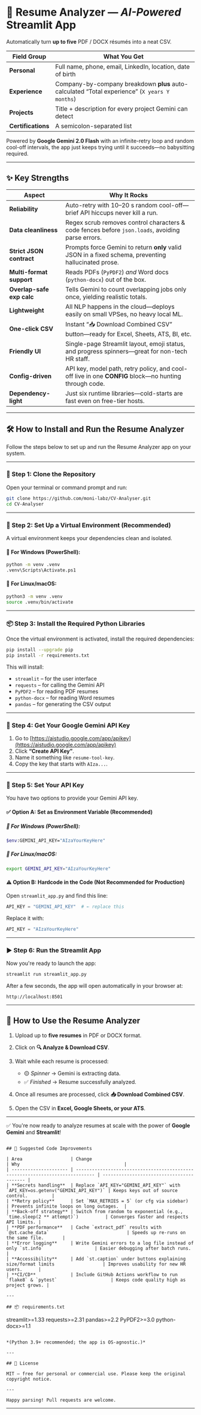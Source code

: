 # 📄 Resume Analyzer — *AI-Powered* Streamlit App

Automatically turn **up to five** PDF / DOCX résumés into a neat CSV.

| Field Group     | What You Get                                                                                         |
|-----------------|-------------------------------------------------------------------------------------------------------|
| **Personal**    | Full name, phone, email, LinkedIn, location, date of birth                                            |
| **Experience**  | Company-by-company breakdown **plus** auto-calculated “Total experience” (`X years Y months`)         |
| **Projects**    | Title + description for every project Gemini can detect                                               |
| **Certifications** | A semicolon-separated list                                                                         |

Powered by **Google Gemini 2.0 Flash** with an infinite-retry loop and random cool-off intervals, the app just keeps trying until it succeeds—no babysitting required.

---

## ✨ Key Strengths

| Aspect                    | Why It Rocks                                                                                                      |
|---------------------------|--------------------------------------------------------------------------------------------------------------------|
| **Reliability**           | Auto-retry with 10–20 s random cool-off—brief API hiccups never kill a run.                                        |
| **Data cleanliness**      | Regex scrub removes control characters & code fences before `json.loads`, avoiding parse errors.                   |
| **Strict JSON contract**  | Prompts force Gemini to return **only** valid JSON in a fixed schema, preventing hallucinated prose.               |
| **Multi-format support**  | Reads PDFs (`PyPDF2`) *and* Word docs (`python-docx`) out of the box.                                              |
| **Overlap-safe exp calc** | Tells Gemini to count overlapping jobs only once, yielding realistic totals.                                       |
| **Lightweight**           | All NLP happens in the cloud—deploys easily on small VPSes, no heavy local ML.                                     |
| **One-click CSV**         | Instant “📥 Download Combined CSV” button—ready for Excel, Sheets, ATS, BI, etc.                                   |
| **Friendly UI**           | Single-page Streamlit layout, emoji status, and progress spinners—great for non-tech HR staff.                     |
| **Config-driven**         | API key, model path, retry policy, and cool-off live in one **CONFIG** block—no hunting through code.              |
| **Dependency-light**      | Just six runtime libraries—cold-starts are fast even on free-tier hosts.                                           |

---

## 🛠 How to Install and Run the Resume Analyzer

Follow the steps below to set up and run the Resume Analyzer app on your system.

---

### 🔁 Step 1: Clone the Repository

Open your terminal or command prompt and run:

```bash
git clone https://github.com/moni-labz/CV-Analyser.git
cd CV-Analyser
````

---

### 🐍 Step 2: Set Up a Virtual Environment (Recommended)

A virtual environment keeps your dependencies clean and isolated.

#### 🔹 For **Windows** (PowerShell):

```bash
python -m venv .venv
.venv\Scripts\Activate.ps1
```

#### 🔹 For **Linux/macOS**:

```bash
python3 -m venv .venv
source .venv/bin/activate
```

---

### 📦 Step 3: Install the Required Python Libraries

Once the virtual environment is activated, install the required dependencies:

```bash
pip install --upgrade pip
pip install -r requirements.txt
```

This will install:

* `streamlit` – for the user interface
* `requests` – for calling the Gemini API
* `PyPDF2` – for reading PDF resumes
* `python-docx` – for reading Word resumes
* `pandas` – for generating the CSV output

---

### 🔑 Step 4: Get Your Google Gemini API Key

1. Go to [https://aistudio.google.com/app/apikey](https://aistudio.google.com/app/apikey)
2. Click **“Create API Key”**.
3. Name it something like `resume-tool-key`.
4. Copy the key that starts with `AIza...`.

---

### 🔐 Step 5: Set Your API Key

You have two options to provide your Gemini API key.

#### ✅ Option A: Set as Environment Variable (Recommended)

##### 🔹 For **Windows** (PowerShell):

```bash
$env:GEMINI_API_KEY="AIzaYourKeyHere"
```

##### 🔹 For **Linux/macOS**:

```bash
export GEMINI_API_KEY="AIzaYourKeyHere"
```

#### ⚠️ Option B: Hardcode in the Code (Not Recommended for Production)

Open `streamlit_app.py` and find this line:

```python
API_KEY = "GEMINI_API_KEY"  # ← replace this
```

Replace it with:

```python
API_KEY = "AIzaYourKeyHere"
```

---

### ▶️ Step 6: Run the Streamlit App

Now you're ready to launch the app:

```bash
streamlit run streamlit_app.py
```

After a few seconds, the app will open automatically in your browser at:

```
http://localhost:8501
```

---

## 🚀 How to Use the Resume Analyzer

1. Upload up to **five resumes** in PDF or DOCX format.
2. Click on **🔍 Analyze & Download CSV**.
3. Wait while each resume is processed:

   * 🟡 *Spinner* → Gemini is extracting data.
   * ✅ *Finished* → Resume successfully analyzed.
4. Once all resumes are processed, click **📥 Download Combined CSV**.
5. Open the CSV in **Excel, Google Sheets, or your ATS**.

---

✅ You're now ready to analyze resumes at scale with the power of **Google Gemini** and **Streamlit**!

```

## 🔧 Suggested Code Improvements

| Area                  | Change                                                                        | Why                                       |
| --------------------- | ----------------------------------------------------------------------------- | ----------------------------------------- |
| **Secrets handling**  | Replace `API_KEY="GEMINI_API_KEY"` with `API_KEY=os.getenv("GEMINI_API_KEY")` | Keeps keys out of source control.         |
| **Retry policy**      | Set `MAX_RETRIES = 5` (or cfg via sidebar)                                    | Prevents infinite loops on long outages.  |
| **Back-off strategy** | Switch from random to exponential (e.g., `time.sleep(2 ** attempt)`)          | Converges faster and respects API limits. |
| **PDF performance**   | Cache `extract_pdf` results with `@st.cache_data`                             | Speeds up re-runs on the same file.       |
| **Error logging**     | Write Gemini errors to a log file instead of only `st.info`                   | Easier debugging after batch runs.        |
| **Accessibility**     | Add `st.caption` under buttons explaining size/format limits                  | Improves usability for new HR users.      |
| **CI/CD**             | Include GitHub Actions workflow to run `flake8` & `pytest`                    | Keeps code quality high as project grows. |

---

## 📦 requirements.txt

```
streamlit>=1.33
requests>=2.31
pandas>=2.2
PyPDF2>=3.0
python-docx>=1.1
```

*(Python 3.9+ recommended; the app is OS-agnostic.)*

---

## 📝 License

MIT – free for personal or commercial use. Please keep the original copyright notice.

---

Happy parsing! Pull requests are welcome.

````

---
